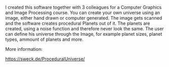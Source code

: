 I created this software together with 3 colleagues for a Computer Graphics and Image Processing course. 
You can create your own universe using an image, either hand drawn or computer generated. 
The image gets scanned and the software creates procedural Planets out of it. The planets are created, 
using a noise function and therefore never look the same. The user can define his universe through the Image,
for example planet sizes, planet types, ammount of planets and more.
 
 More information: 
 
 https://sweck.de/ProceduralUniverse/
